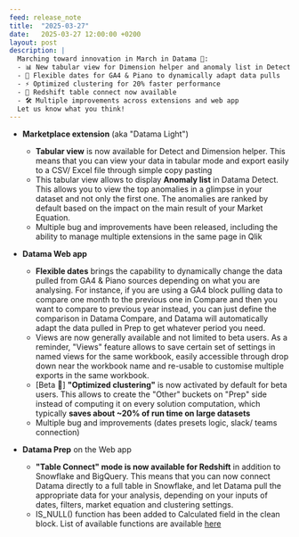 ```yaml
---
feed: release_note
title:  "2025-03-27"
date:   2025-03-27 12:00:00 +0200
layout: post
description: |
  Marching toward innovation in March in Datama 🌱:
  - 📊 New tabular view for Dimension helper and anomaly list in Detect
  - 🔄 Flexible dates for GA4 & Piano to dynamically adapt data pulls
  - ⚡️ Optimized clustering for 20% faster performance
  - 🔌 Redshift table connect now available
  - 🛠️ Multiple improvements across extensions and web app
  Let us know what you think!
---
```



* **Marketplace extension** (aka "Datama Light")
  * **Tabular view** is now available for Detect and Dimension helper. This means that you can view your data in tabular mode and export easily to a CSV/ Excel file through simple copy pasting
  * This tabular view allows to display **Anomaly list** in Datama Detect. This allows you to view the top anomalies in a glimpse in your dataset and not only the first one. The anomalies are ranked by default based on the impact on the main result of your Market Equation.
  * Multiple bug and improvements have been released, including the ability to manage multiple extensions in the same page in Qlik

* **Datama Web app** 
  * **Flexible dates** brings the capability to dynamically change the data pulled from GA4 & Piano sources depending on what you are analysing. For instance, if you are using a GA4 block pulling data to compare one month to the previous one in Compare and then you want to compare to previous year instead, you can just define the comparison in Datama Compare, and Datama will automatically adapt the data pulled in Prep to get whatever period you need.
  * Views are now generally available and not limited to beta users. As a reminder, "Views" feature allows to save certain set of settings in named views for the same workbook, easily accessible through drop down near the workbook name and re-usable to customise multiple exports in the same workbook.
  * [Beta 🧪] **"Optimized clustering"** is now activated by default for beta users. This allows to create the "Other" buckets on "Prep" side instead of computing it on every solution computation, which typically **saves about ~20% of run time on large datasets**
  * Multiple bug and improvements (dates presets logic, slack/ teams connection)

* **Datama Prep** on the Web app
  * **"Table Connect" mode is now available for Redshift** in addition to Snowflake and BigQuery. This means that you can now connect Datama directly to a full table in Snowflake, and let Datama pull the appropriate data for your analysis, depending on your inputs of dates, filters, market equation and clustering settings.
  * IS_NULL() function has been added to Calculated field in the clean block. List of available functions are available [here]({{site.url}}/{{site.baseurl}}/extensions/how-to-use/index.html)

